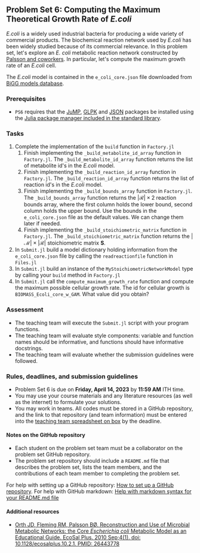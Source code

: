 ## Problem Set 6: Computing the Maximum Theoretical Growth Rate of _E.coli_

_E.coli_ is a widely used industrial bacteria for producing a wide variety of commercial products. The biochemical reaction network used by _E.coli_ has been widely studied because of its commercial relevance. In this problem set, let's explore an _E. coli_ metabolic reaction network constructed by [Palsson and coworkers](https://pubmed.ncbi.nlm.nih.gov/26443778/). In particular, let's compute the maximum growth rate of an _E.coli_ cell.

The _E.coli_ model is contained in the `e_coli_core.json` file downloaded from [BiGG models database](http://bigg.ucsd.edu/models/e_coli_core).

### Prerequisites
* `PS6` requires that the [JuMP](https://jump.dev/JuMP.jl/stable/), [GLPK](https://github.com/jump-dev/GLPK.jl) and [JSON](https://github.com/JuliaIO/JSON.jl) packages be installed using the [Julia package manager included in the standard library](https://docs.julialang.org/en/v1/stdlib/Pkg/).

### Tasks
1. Complete the implementation of the `build` function in `Factory.jl`
    1. Finish implementing the `_build_metabolite_id_array` function in `Factory.jl`. The `_build_metabolite_id_array` function returns the list of metabolite id's in the _E.coli_ model.
    1. Finish implementing the `_build_reaction_id_array` function in `Factory.jl`. The `_build_reaction_id_array` function returns the list of reaction id's in the _E.coli_ model.
    1. Finish implementing the `_build_bounds_array` function in `Factory.jl`. The `_build_bounds_array` function returns the $|\mathcal{R}|\times{2}$ reaction bounds array, where the first column holds the lower bound, second column holds the upper bound. Use the bounds in the `e_coli_core.json` file as the default values. We can change them later if needed.
    1. Finish implementing the `_build_stoichiometric_matrix` function in `Factory.jl`. The `_build_stoichiometric_matrix` function returns the $|\mathcal{M}|\times|\mathcal{R}|$ stoichiometric matrix $\mathbf{S}$.
1. In `Submit.jl` build a model dictionary holding information from the `e_coli_core.json` file by calling the `readreactionfile` function in `Files.jl`
1. In `Submit.jl` build an instance of the `MyStoichiometricNetworkModel` type by calling your `build` method in `Factory.jl`
1. In `Submit.jl` call the `compute_maximum_growth_rate` function and compute the maximum possible cellular growth rate. The id for cellular growth is `BIOMASS_Ecoli_core_w_GAM`. What value did you obtain?

### Assessment
* The teaching team will execute the `Submit.jl` script with your program functions. 
* The teaching team will evaluate style components: variable and function names should be informative, and functions should have informative docstrings. 
* The teaching team will evaluate whether the submission guidelines were followed.

### Rules, deadlines, and submission guidelines
* Problem Set 6 is due on __Friday, April 14, 2023__ by __11:59 AM__ ITH time. 
* You may use your course materials and any literature resources (as well as the internet) to formulate your solutions.
* You may work in teams. All codes must be stored in a GitHub repository, and the link to that repository (and team information) must be entered into the [teaching team spreadsheet on box](https://cornell.box.com/s/77qu4ubry3wgkw8p7s0qrfl0lb5u0spb) by the deadline. 

#### Notes on the GitHub repository
* Each student on the problem set team must be a collaborator on the problem set GitHub repository. 
* The problem set repository should include a `README.md` file that describes the problem set, lists the team members, and the contributions of each team member to completing the problem set.

For help with setting up a GitHub repository: [How to set up a GitHub repository](https://docs.github.com/en/repositories/creating-and-managing-repositories/creating-a-new-repository). For help with GitHub markdown: [Help with markdown syntax for your README.md file](https://docs.github.com/en/get-started/writing-on-github/getting-started-with-writing-and-formatting-on-github/basic-writing-and-formatting-syntax)

#### Additional resources
* [Orth JD, Fleming RM, Palsson BØ. Reconstruction and Use of Microbial Metabolic Networks: the Core _Escherichia coli_ Metabolic Model as an Educational Guide. EcoSal Plus. 2010 Sep;4(1). doi: 10.1128/ecosalplus.10.2.1. PMID: 26443778](https://pubmed.ncbi.nlm.nih.gov/26443778/)
